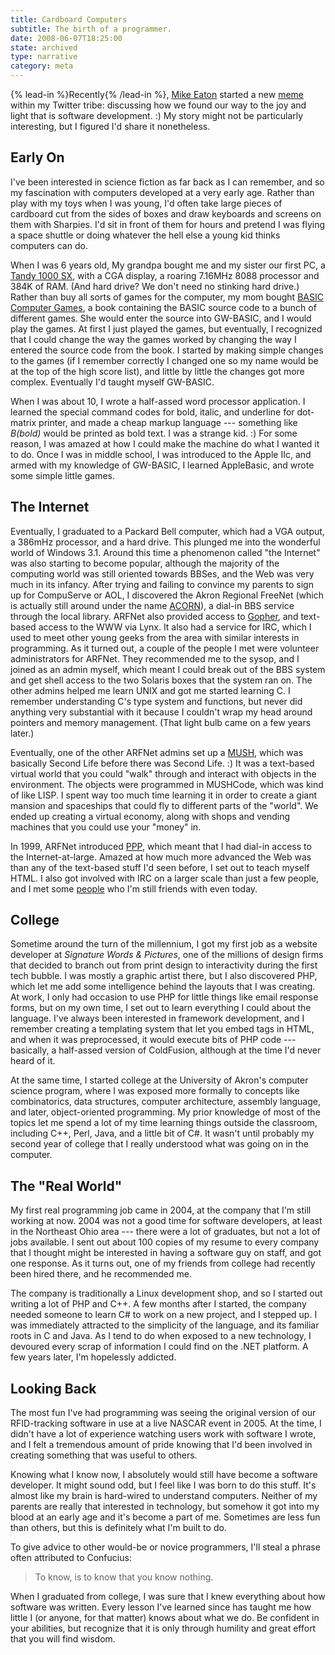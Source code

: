 ```yaml
---
title: Cardboard Computers
subtitle: The birth of a programmer.
date: 2008-06-07T18:25:00
state: archived
type: narrative
category: meta
---
```


{% lead-in %}Recently{% /lead-in %}, [Mike Eaton](http://www.michaeleatonconsulting.com/blog/) started a new [meme](http://en.wikipedia.org/wiki/Meme) within my Twitter tribe: discussing how we found our way to the joy and light that is software development. :) My story might not be particularly interesting, but I figured I'd share it nonetheless.

## Early On

I've been interested in science fiction as far back as I can remember, and so my fascination with computers developed at a very early age. Rather than play with my toys when I was young, I'd often take large pieces of cardboard cut from the sides of boxes and draw keyboards and screens on them with Sharpies. I'd sit in front of them for hours and pretend I was flying a space shuttle or doing whatever the hell else a young kid thinks computers can do.

When I was 6 years old, My grandpa bought me and my sister our first PC, a [Tandy 1000 SX](http://en.wikipedia.org/wiki/Tandy_1000), with a CGA display, a roaring 7.16MHz 8088 processor and 384K of RAM. (And hard drive? We don't need no stinking hard drive.) Rather than buy all sorts of games for the computer, my mom bought [BASIC Computer Games](http://www.atariarchives.org/basicgames/), a book containing the BASIC source code to a bunch of different games. She would enter the source into GW-BASIC, and I would play the games. At first I just played the games, but eventually, I recognized that I could change the way the games worked by changing the way I entered the source code from the book. I started by making simple changes to the games (if I remember correctly I changed one so my name would be at the top of the high score list), and little by little the changes got more complex. Eventually I'd taught myself GW-BASIC.

When I was about 10, I wrote a half-assed word processor application. I learned the special command codes for bold, italic, and underline for dot-matrix printer, and made a cheap markup language --- something like _B(bold)_ would be printed as bold text. I was a strange kid. :) For some reason, I was amazed at how I could make the machine do what I wanted it to do. Once I was in middle school, I was introduced to the Apple IIc, and armed with my knowledge of GW-BASIC, I learned AppleBasic, and wrote some simple little games.

## The Internet

Eventually, I graduated to a Packard Bell computer, which had a VGA output, a 386mHz processor, and a hard drive. This plunged me into the wonderful world of Windows 3.1. Around this time a phenomenon called "the Internet" was also starting to become popular, although the majority of the computing world was still oriented towards BBSes, and the Web was very much in its infancy. After trying and failing to convince my parents to sign up for CompuServe or AOL, I discovered the Akron Regional FreeNet (which is actually still around under the name [ACORN](http://www.acorn.net/)), a dial-in BBS service through the local library. ARFNet also provided access to [Gopher](http://en.wikipedia.org/wiki/Gopher_%28protocol%29), and text-based access to the WWW via Lynx. It also had a service for IRC, which I used to meet other young geeks from the area with similar interests in programming. As it turned out, a couple of the people I met were volunteer administrators for ARFNet. They recommended me to the sysop, and I joined as an admin myself, which meant I could break out of the BBS system and get shell access to the two Solaris boxes that the system ran on. The other admins helped me learn UNIX and got me started learning C. I remember understanding C's type system and functions, but never did anything very substantial with it because I couldn't wrap my head around pointers and memory management. (That light bulb came on a few years later.)

Eventually, one of the other ARFNet admins set up a [MUSH](http://en.wikipedia.org/wiki/MUSH), which was basically Second Life before there was Second Life. :) It was a text-based virtual world that you could "walk" through and interact with objects in the environment. The objects were programmed in MUSHCode, which was kind of like LISP. I spent way too much time learning it in order to create a giant mansion and spaceships that could fly to different parts of the "world". We ended up creating a virtual economy, along with shops and vending machines that you could use your "money" in.

In 1999, ARFNet introduced [PPP](http://en.wikipedia.org/wiki/Point-to-Point_Protocol), which meant that I had dial-in access to the Internet-at-large. Amazed at how much more advanced the Web was than any of the text-based stuff I'd seen before, I set out to teach myself HTML. I also got involved with IRC on a larger scale than just a few people, and I met some [people](http://twitter.com/orbital) who I'm still friends with even today.

## College

Sometime around the turn of the millennium, I got my first job as a website developer at _Signature Words & Pictures_, one of the millions of design firms that decided to branch out from print design to interactivity during the first tech bubble. I was mostly a graphic artist there, but I also discovered PHP, which let me add some intelligence behind the layouts that I was creating. At work, I only had occasion to use PHP for little things like email response forms, but on my own time, I set out to learn everything I could about the language. I've always been interested in framework development, and I remember creating a templating system that let you embed tags in HTML, and when it was preprocessed, it would execute bits of PHP code --- basically, a half-assed version of ColdFusion, although at the time I'd never heard of it.

At the same time, I started college at the University of Akron's computer science program, where I was exposed more formally to concepts like combinatorics, data structures, computer architecture, assembly language, and later, object-oriented programming. My prior knowledge of most of the topics let me spend a lot of my time learning things outside the classroom, including C++, Perl, Java, and a little bit of C#. It wasn't until probably my second year of college that I really understood what was going on in the computer.

## The "Real World"

My first real programming job came in 2004, at the company that I'm still working at now. 2004 was not a good time for software developers, at least in the Northeast Ohio area --- there were a lot of graduates, but not a lot of jobs available. I sent out about 100 copies of my resume to every company that I thought might be interested in having a software guy on staff, and got one response. As it turns out, one of my friends from college had recently been hired there, and he recommended me.

The company is traditionally a Linux development shop, and so I started out writing a lot of PHP and C++. A few months after I started, the company needed someone to learn C# to work on a new project, and I stepped up. I was immediately attracted to the simplicity of the language, and its familiar roots in C and Java. As I tend to do when exposed to a new technology, I devoured every scrap of information I could find on the .NET platform. A few years later, I'm hopelessly addicted.

## Looking Back

The most fun I've had programming was seeing the original version of our RFID-tracking software in use at a live NASCAR event in 2005. At the time, I didn't have a lot of experience watching users work with software I wrote, and I felt a tremendous amount of pride knowing that I'd been involved in creating something that was useful to others.

Knowing what I know now, I absolutely would still have become a software developer. It might sound odd, but I feel like I was born to do this stuff. It's almost like my brain is hard-wired to understand computers. Neither of my parents are really that interested in technology, but somehow it got into my blood at an early age and it's become a part of me. Sometimes are less fun than others, but this is definitely what I'm built to do.

To give advice to other would-be or novice programmers, I'll steal a phrase often attributed to Confucius:

> To know, is to know that you know nothing.

When I graduated from college, I was sure that I knew everything about how software was written. Every lesson I've learned since has taught me how little I (or anyone, for that matter) knows about what we do. Be confident in your abilities, but recognize that it is only through humility and great effort that you will find wisdom.
